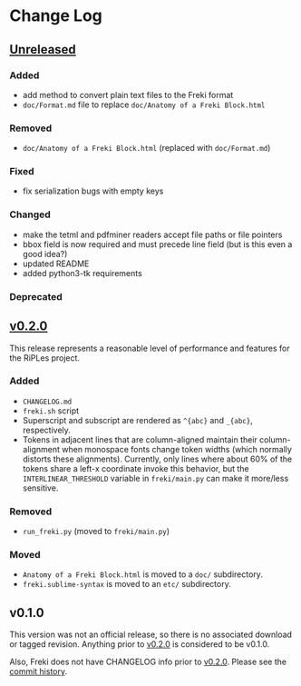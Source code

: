 # Change Log

## [Unreleased][unreleased]

### Added
* add method to convert plain text files to the Freki format
* `doc/Format.md` file to replace `doc/Anatomy of a Freki Block.html`

### Removed

* `doc/Anatomy of a Freki Block.html` (replaced with `doc/Format.md`)

### Fixed

* fix serialization bugs with empty keys

### Changed

* make the tetml and pdfminer readers accept file paths or file pointers
* bbox field is now required and must precede line field
  (but is this even a good idea?)
* updated README
* added python3-tk requirements

### Deprecated


## [v0.2.0]

This release represents a reasonable level of performance and features
for the RiPLes project.

### Added

* `CHANGELOG.md`
* `freki.sh` script
* Superscript and subscript are rendered as `^{abc}` and `_{abc}`,
  respectively.
* Tokens in adjacent lines that are column-aligned maintain their
  column-alignment when monospace fonts change token widths (which
  normally distorts these alignments). Currently, only lines where about
  60% of the tokens share a left-x coordinate invoke this behavior, but
  the `INTERLINEAR_THRESHOLD` variable in `freki/main.py` can make it
  more/less sensitive.

### Removed

* `run_freki.py` (moved to `freki/main.py`)

### Moved

* `Anatomy of a Freki Block.html` is moved to a `doc/` subdirectory.
* `freki.sublime-syntax` is moved to an `etc/` subdirectory.

## v0.1.0

This version was not an official release, so there is no associated
download or tagged revision. Anything prior to [v0.2.0] is considered
to be v0.1.0.

Also, Freki does not have CHANGELOG info prior to [v0.2.0]. Please see
the [commit history](https://github.com/xigt/freki/commits/master).

[unreleased]: https://github.com/xigt/freki/tree/develop
[v0.2.0]: https://github.com/xigt/freki/releases/tag/v0.2.0
